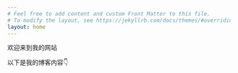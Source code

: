 ```yaml
---
# Feel free to add content and custom Front Matter to this file.
# To modify the layout, see https://jekyllrb.com/docs/themes/#overriding-theme-defaults
layout: home
---
```

欢迎来到我的网站

以下是我的博客内容👇
